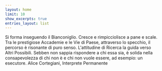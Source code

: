 ```yaml
---
layout: home
limit: 10
show_excerpts: true
entries_layout: list
---
```


Si forma inseguendo il Bianconiglio. Cresce e rimpicciolisce a pane e scale. Tra le prestigiose Accademie e le Vie di Paese, attraverso lo specchio, il percorso è risonante di puro senso.
L'attitudine di Ricerca la guida verso Altri Possibili. Sebben non sappia rispondere a chi essa sia, è solida nella consapevolezza di chi non è e chi non vuole essere, ad esempio: un esecutore.
Alice Cortegiani, Interprete Permanente
